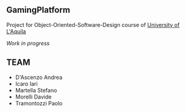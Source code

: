 ## GamingPlatform

Project for Object-Oriented-Software-Design course of [University of L'Aquila](http://univaq.it)

*Work in progress*

## TEAM

- D'Ascenzo Andrea
- Icaro Iari
- Martella Stefano
- Morelli Davide
- Tramontozzi Paolo
